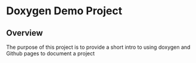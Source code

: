 # Doxygen Demo Project

## Overview
The purpose of this project is to provide a short intro to
using doxygen and Github pages to document a project
